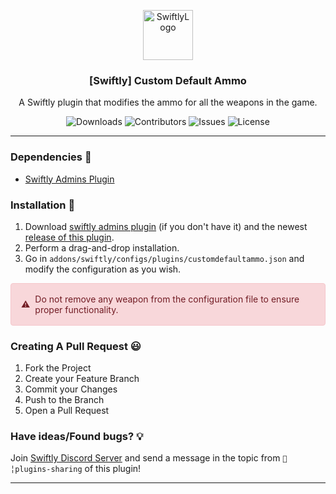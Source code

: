 <p align="center">
  <a href="https://github.com/swiftly-solution/swiftly_customdefaultammo">
    <img src="https://cdn.swiftlycs2.net/swiftly-logo.png" alt="SwiftlyLogo" width="80" height="80">
  </a>

  <h3 align="center">[Swiftly] Custom Default Ammo</h3>

  <p align="center">
    A Swiftly plugin that modifies the ammo for all the weapons in the game.
    <br/>
  </p>
</p>


<p align="center">
  <img src="https://img.shields.io/github/downloads/swiftly-solution/swiftly_customdefaultammo/total" alt="Downloads"> 
  <img src="https://img.shields.io/github/contributors/swiftly-solution/swiftly_customdefaultammo?color=dark-green" alt="Contributors">
  <img src="https://img.shields.io/github/issues/swiftly-solution/swiftly_customdefaultammo" alt="Issues">
  <img src="https://img.shields.io/github/license/swiftly-solution/swiftly_customdefaultammo" alt="License">
</p>

---

### Dependencies 📃

- [Swiftly Admins Plugin](https://github.com/swiftly-solution/swiftly_admins)

### Installation 👀

1. Download [swiftly admins plugin](https://github.com/swiftly-solution/swiftly_admins) (if you don't have it) and the newest [release of this plugin](https://github.com/swiftly-solution/swiftly_customdefaultammo/releases).
2. Perform a drag-and-drop installation.
3. Go in `addons/swiftly/configs/plugins/customdefaultammo.json` and modify the configuration as you wish.

<div style="background-color: #f8d7da; color: #721c24; border: 1px solid #f5c6cb; border-radius: 0.25rem; padding: 1rem; margin-bottom: 1rem; display: flex; align-items: center;">
  <span style="margin-right: 0.5rem;">⚠️</span>
  Do not remove any weapon from the configuration file to ensure proper functionality.
</div>

### Creating A Pull Request 😃

1. Fork the Project
2. Create your Feature Branch
3. Commit your Changes
4. Push to the Branch
5. Open a Pull Request

### Have ideas/Found bugs? 💡
Join [Swiftly Discord Server](https://swiftlycs2.net/discord) and send a message in the topic from `📕╎plugins-sharing` of this plugin!

---
